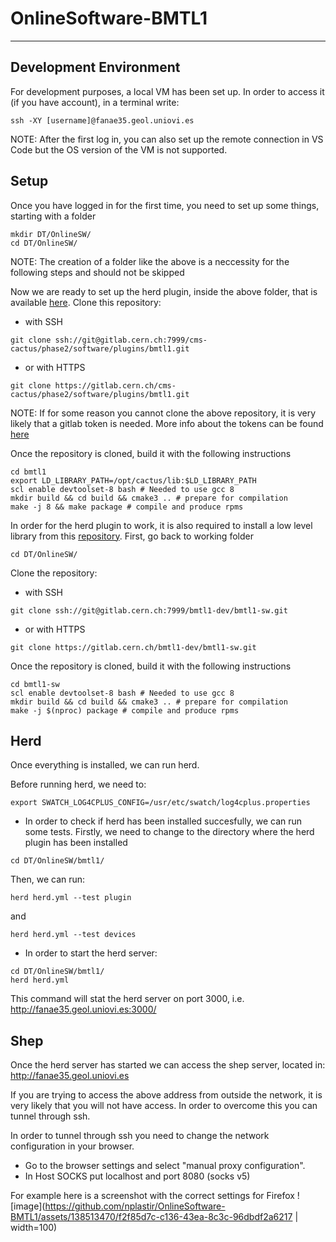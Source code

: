 # OnlineSoftware-BMTL1
------

## Development Environment

For development purposes, a local VM has been set up. In order to access it (if you have account), in a terminal write:
```
ssh -XY [username]@fanae35.geol.uniovi.es
```

NOTE: After the first log in, you can also set up the remote connection in VS Code but the OS version of the VM is not supported. 

## Setup

Once you have logged in for the first time, you need to set up some things, starting with a folder
```
mkdir DT/OnlineSW/
cd DT/OnlineSW/
```
NOTE: The creation of a folder like the above is a neccessity for the following steps and should not be skipped

Now we are ready to set up the herd plugin, inside the above folder, that is available [here](https://gitlab.cern.ch/cms-cactus/phase2/software/plugins/bmtl1). Clone this repository:
- with SSH
```
git clone ssh://git@gitlab.cern.ch:7999/cms-cactus/phase2/software/plugins/bmtl1.git
```
- or with HTTPS
```
git clone https://gitlab.cern.ch/cms-cactus/phase2/software/plugins/bmtl1.git
```
NOTE: If for some reason you cannot clone the above repository, it is very likely that a gitlab token is needed. More info about the tokens can be found [here](https://docs.gitlab.com/ee/user/profile/personal_access_tokens.html) 

Once the repository is cloned, build it with the following instructions 
```
cd bmtl1
export LD_LIBRARY_PATH=/opt/cactus/lib:$LD_LIBRARY_PATH
scl enable devtoolset-8 bash # Needed to use gcc 8
mkdir build && cd build && cmake3 .. # prepare for compilation
make -j 8 && make package # compile and produce rpms
```

In order for the herd plugin to work, it is also required to install a low level library from this [repository](https://gitlab.cern.ch/bmtl1-dev/bmtl1-sw). First, go back to working folder
```
cd DT/OnlineSW/
```
Clone the repository:
- with SSH
```
git clone ssh://git@gitlab.cern.ch:7999/bmtl1-dev/bmtl1-sw.git
```
- or with HTTPS
```
git clone https://gitlab.cern.ch/bmtl1-dev/bmtl1-sw.git
```
Once the repository is cloned, build it with the following instructions 

```
cd bmtl1-sw
scl enable devtoolset-8 bash # Needed to use gcc 8
mkdir build && cd build && cmake3 .. # prepare for compilation
make -j $(nproc) package # compile and produce rpms
```

## Herd

Once everything is installed, we can run herd.

Before running herd, we need to:
```
export SWATCH_LOG4CPLUS_CONFIG=/usr/etc/swatch/log4cplus.properties
```

- In order to check if herd has been installed succesfully, we can run some tests. Firstly, we need to change to the directory where the herd plugin has been installed 
```
cd DT/OnlineSW/bmtl1/
```
Then, we can run:
```
herd herd.yml --test plugin
```
and
```
herd herd.yml --test devices
```
- In order to start the herd server:
```
cd DT/OnlineSW/bmtl1/
herd herd.yml
```
This command will stat the herd server on port 3000, i.e. http://fanae35.geol.uniovi.es:3000/

## Shep

Once the herd server has started we can access the shep server, located in: http://fanae35.geol.uniovi.es

If you are trying to access the above address from outside the network, it is very likely that you will not have access. In order to overcome this you can tunnel through ssh.

In order to tunnel through ssh you need to change the network configuration in your browser. 
- Go to the browser settings and select "manual proxy configuration".
- In Host SOCKS put localhost and port 8080 (socks v5)

For example here is a screenshot with the correct settings for Firefox
![image](https://github.com/nplastir/OnlineSoftware-BMTL1/assets/138513470/f2f85d7c-c136-43ea-8c3c-96dbdf2a6217 | width=100)
